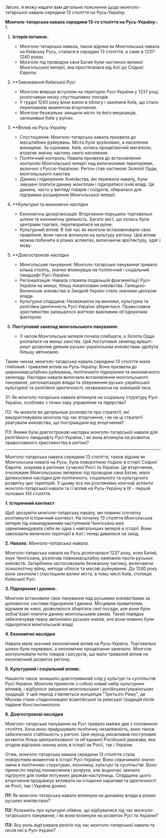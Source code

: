 Звісно, я можу надати вам детальне пояснення щодо монголо-татарської навали середини 13 століття на Русь-Україну.

**Монголо-татарська навала середини 13-го століття на Русь-Україну:**: 1.

1. **Історія питання:**.
   - Монголо-татарська навала, також відома як Монгольська навала на Київську Русь, сталася в середині 13 століття, а саме в 1237-1240 роках.
   - Монголи під проводом хана Батия були частиною великої Монгольської імперії, яка простягалася від Азії до Східної Європи.

2. **Завоювання Київської Русі
   - Монголи вперше вступили на територію Русі-України у 1237 році, розпочавши низку спустошливих походів.
   - У грудні 1240 року вони взяли в облогу і захопили Київ, що стало переломним моментом вторгнення.
   - Монголи безжально знищили місто та його мешканців, залишивши Київ у руїнах.

3. **Вплив на Русь-Україну
   - Спустошення: Монголо-татарська навала призвела до масштабних руйнувань. Міста були зруйновані, а населення винищене. За оцінками, Київ, колись процвітаючий мегаполіс, втратив значну частину свого населення.
   - Політичний контроль: Навала призвела до встановлення контролю Монгольської імперії над величезними територіями, включно з Руссю-Україною. Регіон став частиною Золотої Орди, монгольського ханства.
   - Данина і підкорення: Князівства, які пережили навалу, були змушені платити данину монголам і підкорятися їхній владі. Ця данина, часто у вигляді товарів і солдатів, збиралася для підтримки розширення Монгольської імперії.

4. **Культурні та економічні наслідки
   - Економічна дезорганізація: Вторгнення порушило торговельні шляхи та економічну діяльність. Багато міст, що колись були центрами торгівлі, перетворилися на руїни.
   - Культурний вплив: В той час як монголи встановлювали своє правління, вони також вплинули на культуру регіону. Цей вплив можна побачити в різних аспектах, включаючи архітектуру, одяг і мову.

5. **Довгострокові наслідки
   - Монгольське панування: Монголо-татарське панування тривало кілька століть, значно вплинувши на політичний і соціальний ландшафт Русі-України.
   - Регіоналізація: Навала сприяла подальшій фрагментації Русі-України на менші, більш локалізовані князівства. Галицько-Волинське князівство в Західній Україні стало значним центром влади.
   - Культурна спадщина: Незважаючи на виклики, культурна та релігійна ідентичність Русі-України збереглася. Православне християнство залишалося життєво важливим об'єднуючим фактором.

6. **Поступовий занепад монгольського панування:**.
   - З часом Монгольська імперія почала слабшати, а Золота Орда розпалася на менші ханства. Цей поступовий занепад врешті-решт дозволив деяким русько-українським князівствам здобути більшу автономію.

Таким чином, монголо-татарська навала середини 13 століття мала глибокий і тривалий вплив на Русь-Україну. Вона призвела до широкомасштабних руйнувань, політичного підкорення та економічного занепаду. Наслідки навали включали встановлення монгольського панування, регіоналізацію влади та збереження русько-української культурної та релігійної ідентичності, незважаючи на зовнішній тиск.

З1: Як монголо-татарська навала вплинула на соціальну структуру Русі-України, особливо з точки зору управління та лідерства?

П2: Чи можете ви детальніше розповісти про стратегії, які використовували монголи під час вторгнення, і як на ці стратегії реагували князівства, що постраждали від вторгнення?

П3: Якими були довгострокові наслідки монголо-татарської навали для релігійного ландшафту Русі-України, і як вона вплинула на розвиток православного християнства в регіоні?

---

Монголо-татарська навала середини 13 століття, також відома як Монгольська навала на Русь, була поворотною подією в історії Східної Європи, зокрема в регіонах сучасної Росії та України. Це вторгнення, очолюване Монгольською імперією під проводом хана Батия, мало далекосяжні наслідки для політичного, соціального та культурного розвитку цих територій. У цьому есе ми розглянемо ключові аспекти монголо-татарської навали та її вплив на Русь-Україну в ІХ - першій половині ХІІІ століття.  
  
**1. Історичний контекст**  
  
Щоб зрозуміти монголо-татарську навалу, ми повинні спочатку розглянути історичний контекст. На початку 13 століття Монгольська імперія під командуванням наступників Чингісхана вже зарекомендувала себе як одна з найгрізніших імперій в історії. Вони завоювали величезні території в Азії і тепер дивилися на захід.  
  
**2. Навала:** *Монголо-татарська навала*.  
  
Монголо-татарська навала на Русь розпочалася 1237 року, коли Батий, онук Чингісхана, розпочав повномасштабну кампанію проти руських князівств. Загарбники застосовували безжальну тактику, включаючи психологічну війну, методи облоги та масові руйнування. До 1240 року вони захопили і спустошили великі міста, в тому числі Київ, столицю Київської Русі.  
  
**3. Підкорення і данина:**.  
  
Монголи встановили своє панування над руськими князівствами за допомогою системи підкорення і данини. Місцевим правителям, відомим як князі, дозволялося зберігати свої посади, але вони були зобов'язані платити данину монгольським ханам. Такий порядок забезпечував певну автономію руських князів, але вони повинні були підкорятися монгольській владі.  
  
**4. Економічні наслідки**  
  
Навала мала значний економічний вплив на Русь-Україну. Торговельні шляхи були перервані, а економічне процвітання занепало. Монголи контролювали потік товарів і ресурсів, що мало тривалий вплив на економічний розвиток регіону.  
  
**5. Культурний і соціальний вплив:**.  
  
Нашестя також залишило довготривалий слід у культурі та суспільстві Русі-України. Монголи принесли з собою новий набір культурних впливів, і відбулося змішання монгольських і російських/українських традицій. У цей період з'являється концепція "Третього Риму", де Москва стане спадкоємицею візантійської та римської традицій після падіння Константинополя.  
  
**6. Довгострокові наслідки**  
  
Монголо-татарське панування на Русі тривало майже два з половиною століття. Хоча воно придушувало політичну незалежність, воно також забезпечило стабільність у регіоні. Цей період уможливив поступовий розвиток більш централізованої та об'єднаної Російської держави, яка згодом відіграла значну роль в історії як Росії, так і України.  
  
Отже, монголо-татарська навала середини 13 століття стала поворотним моментом в історії Русі-України. Воно спричинило значні зміни в політичних структурах, економіці, культурі та суспільстві. Воно принесло період поневолення і розрухи, але водночас заклало підґрунтя для появи потужних держав-наступниць. Спадщина цього вторгнення продовжує впливати на історичні наративи та ідентичності як Росії, так і України донині.  
  
**П1:** Як монголо-татарська навала вплинула на динаміку влади в різних руських князівствах?  
  
**П2:** Розкажіть про культурні обміни, що відбувалися під час монголо-татарського панування, і як вони вплинули на розвиток Русі та України?  
  
**П3:** Яку роль відігравала релігія під час монголо-татарської навали та після неї в Русі-Україні?  